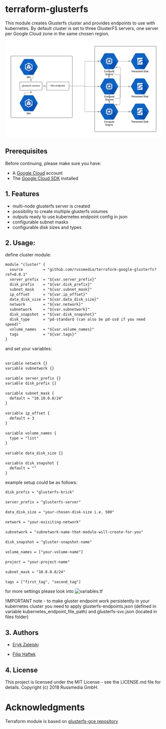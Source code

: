 # terraform-glusterfs
This module creates Glusterfs cluster and provides endpoints to use with kubernetes. By default cluster is set to three GlusterFS servers, one server per Google Cloud zone in the same chosen region.

![Architecture](images/glusterf-gce-architecture.png)

## Prerequisites

Before continuing, please make sure you have:

* A [Google Cloud](https://cloud.google.com) account
* The [Google Cloud SDK](https://cloud.google.com/sdk/) installed

## 1. Features

- multi-node glusterfs server is created 
- possibility to create multiple glusterfs volumes
- outputs ready to use kubernetes endpoint config in json
- configurable subnet masks
- configurable disk sizes and types


## 2. Usage:

define cluster module:

```hcl
module "cluster" {
  source         = "github.com/russmedia/terraform-google-glusterfs?ref=0.0.1"
  server_prefix  = "${var.server_prefix}"
  disk_prefix    = "${var.disk_prefix}"
  subnet_mask    = "${var.subnet_mask}"
  ip_offset      = "${var.ip_offset}"
  data_disk_size = "${var.data_disk_size}"
  network        = "${var.network}"
  subnetwork     = "${var.subnetwork}"
  disk_snapshot  = "${var.disk_snapshot}"
  disk_type      = "pd-standard (can also be pd-ssd if you need speed)"
  volume_names   = "${var.volume_names}"
  tags           = "${var.tags}"
}
```


and set your variables:

```hcl

variable network {}
variable subnetwork {}

variable server_prefix {}
variable disk_prefix {}

variable subnet_mask {
  default = "10.10.0.0/24"
}

variable ip_offset {
  default = 3
}

variable volume_names {
  type = "list"
}

variable data_disk_size {}

variable disk_snapshot {
  default = ""
}
```

example setup could be as follows:

```hcl
disk_prefix = "glusterfs-brick"

server_prefix = "glusterfs-server"

data_disk_size = "your-chosen-disk-size i.e. 500"

network = "your-exisiting-network"

subnetwork = "subnetwork-name-that-module-will-create-for-you"

disk_snapshot = "gluster-snapshot-name"

volume_names = ["your-volume-name"]

project = "your-project-name"

subnet_mask = "10.0.0.0/24"

tags = ["first_tag", "second_tag"]
```

for more settings please look into ![variables.tf](variables.tf)

!IMPORTANT note - to make gluster endpoint work persistently in your kubernetes cluster you need to apply glusterfs-endpoints.json (defined in variable kubernetes_endpoint_file_path) and glusterfs-svc.json (located in files folder)

## 3. Authors

- [Eryk Zalejski](https://github.com/ezalejski)

- [Filip Haftek](https://github.com/filiphaftek)


## 4. License

This project is licensed under the MIT License - see the LICENSE.md file for details.
Copyright (c) 2018 Russmedia GmbH.

# Acknowledgments

Terraform module is based on [glusterfs-gce repository](https://github.com/rimusz/glusterfs-gce)